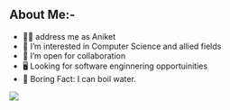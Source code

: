 <!---

- 👋 Hi, I’m @ComputerOfaPlane
- 👀 I’m interested in ...
- 🌱 I’m currently learning ...
- 💞️ I’m looking to collaborate on ...
- 📫 How to reach me ...
- 😄 Pronouns: ...
- ⚡ Fun fact: ...

--->
## About Me:-
- 👦🏻 address me as Aniket
- 👀 I’m interested in Computer Science and allied fields
- 💞️ I’m open for collaboration
- 🖥️ Looking for software enginnering opportuinities
- 🥱 Boring Fact: I can boil water.

![](https://komarev.com/ghpvc/?username=ComputerOfaPlane&style=flat-square)
<!---
- 🥷 Have done some binary exploitation and reverse enginnering
- 🤖 Arduinos, Electronics, circuit design, Robotics!
- 🌱 I’m currently learning the basics of software and hardware
- 🏅 Sports
    - ♟️Chess
    - 🏓 Tabble Tennis
    - 🏃🏻‍♂️ Running
- 🎻 Can play the violin.
- ⚡ Fun fact: Eyes are the tastiest part of human body
--->




<!---
ComputerOfaPlane/ComputerOfaPlane is a ✨ special ✨ repository because its `README.md` (this file) appears on your GitHub profile.
You can click the Preview link to take a look at your changes.
--->
